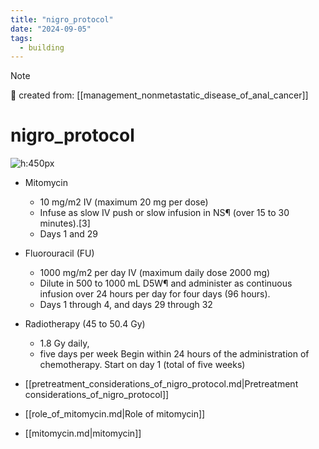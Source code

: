 ```yaml
---
title: "nigro_protocol"
date: "2024-09-05"
tags:
  - building
---
```


> [!NOTE]
> 🌱 created from: [[management_nonmetastatic_disease_of_anal_cancer]]

# nigro_protocol

![h:450px](https://i.imgur.com/7WYg0so.png)

- Mitomycin
  - 10 mg/m2 IV (maximum 20 mg per dose)
  - Infuse as slow IV push or slow infusion in NS¶ (over 15 to 30 minutes).[3]
  - Days 1 and 29
- Fluorouracil (FU)
  - 1000 mg/m2 per day IV (maximum daily dose 2000 mg)
  - Dilute in 500 to 1000 mL D5W¶ and administer as continuous infusion over 24 hours per day for four days (96 hours).
  - Days 1 through 4, and days 29 through 32
- Radiotherapy (45 to 50.4 Gy)

  - 1.8 Gy daily,
  - five days per week Begin within 24 hours of the administration of chemotherapy. Start on day 1 (total of five weeks)

- [[pretreatment_considerations_of_nigro_protocol.md|Pretreatment considerations_of_nigro_protocol]]
- [[role_of_mitomycin.md|Role of mitomycin]]
- [[mitomycin.md|mitomycin]]

